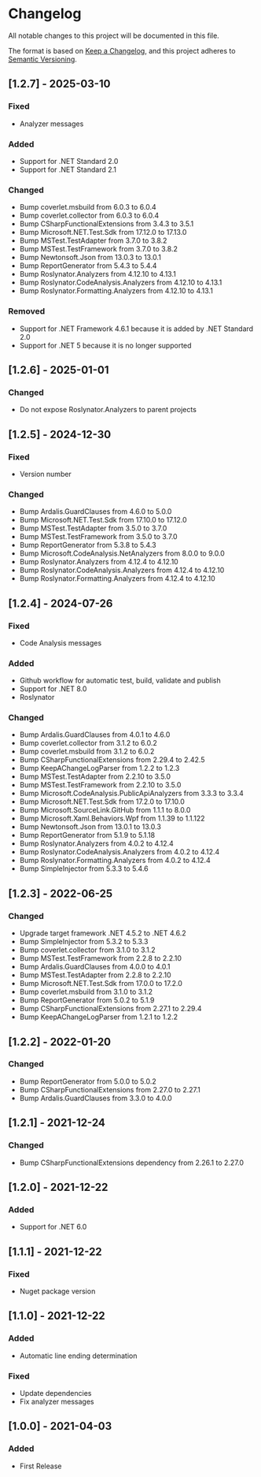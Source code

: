 # Changelog

All notable changes to this project will be documented in this file.

The format is based on [Keep a Changelog](https://keepachangelog.com/en/1.0.0/),
and this project adheres to [Semantic Versioning](https://semver.org/spec/v2.0.0.html).

## [1.2.7] - 2025-03-10

### Fixed
- Analyzer messages

### Added
- Support for .NET Standard 2.0
- Support for .NET Standard 2.1

### Changed
- Bump coverlet.msbuild from 6.0.3 to 6.0.4
- Bump coverlet.collector from 6.0.3 to 6.0.4
- Bump CSharpFunctionalExtensions from 3.4.3 to 3.5.1
- Bump Microsoft.NET.Test.Sdk from 17.12.0 to 17.13.0
- Bump MSTest.TestAdapter from 3.7.0 to 3.8.2
- Bump MSTest.TestFramework from 3.7.0 to 3.8.2
- Bump Newtonsoft.Json from 13.0.3 to 13.0.1
- Bump ReportGenerator from 5.4.3 to 5.4.4
- Bump Roslynator.Analyzers from 4.12.10 to 4.13.1
- Bump Roslynator.CodeAnalysis.Analyzers from 4.12.10 to 4.13.1
- Bump Roslynator.Formatting.Analyzers from 4.12.10 to 4.13.1

### Removed
- Support for .NET Framework 4.6.1 because it is added by .NET Standard 2.0
- Support for .NET 5 because it is no longer supported

## [1.2.6] - 2025-01-01

### Changed
- Do not expose Roslynator.Analyzers to parent projects

## [1.2.5] - 2024-12-30

### Fixed
- Version number

### Changed
- Bump Ardalis.GuardClauses from 4.6.0 to 5.0.0
- Bump Microsoft.NET.Test.Sdk from 17.10.0 to 17.12.0
- Bump MSTest.TestAdapter from 3.5.0 to 3.7.0
- Bump MSTest.TestFramework from 3.5.0 to 3.7.0
- Bump ReportGenerator from 5.3.8 to 5.4.3
- Bump Microsoft.CodeAnalysis.NetAnalyzers from 8.0.0 to 9.0.0
- Bump Roslynator.Analyzers from 4.12.4 to 4.12.10
- Bump Roslynator.CodeAnalysis.Analyzers from 4.12.4 to 4.12.10
- Bump Roslynator.Formatting.Analyzers from 4.12.4 to 4.12.10

## [1.2.4] - 2024-07-26

### Fixed
- Code Analysis messages

### Added
- Github workflow for automatic test, build, validate and publish 
- Support for .NET 8.0 
- Roslynator 

### Changed
- Bump Ardalis.GuardClauses from 4.0.1 to 4.6.0
- Bump coverlet.collector from 3.1.2 to 6.0.2
- Bump coverlet.msbuild from 3.1.2 to 6.0.2
- Bump CSharpFunctionalExtensions from 2.29.4 to 2.42.5
- Bump KeepAChangeLogParser from 1.2.2 to 1.2.3
- Bump MSTest.TestAdapter from 2.2.10 to 3.5.0
- Bump MSTest.TestFramework from 2.2.10 to 3.5.0
- Bump Microsoft.CodeAnalysis.PublicApiAnalyzers from 3.3.3 to 3.3.4
- Bump Microsoft.NET.Test.Sdk from 17.2.0 to 17.10.0
- Bump Microsoft.SourceLink.GitHub from 1.1.1 to 8.0.0
- Bump Microsoft.Xaml.Behaviors.Wpf from 1.1.39 to 1.1.122
- Bump Newtonsoft.Json from 13.0.1 to 13.0.3
- Bump ReportGenerator from 5.1.9 to 5.1.18
- Bump Roslynator.Analyzers from 4.0.2 to 4.12.4
- Bump Roslynator.CodeAnalysis.Analyzers from 4.0.2 to 4.12.4
- Bump Roslynator.Formatting.Analyzers from 4.0.2 to 4.12.4
- Bump SimpleInjector from 5.3.3 to 5.4.6

## [1.2.3] - 2022-06-25

### Changed
- Upgrade target framework .NET 4.5.2 to .NET 4.6.2
- Bump SimpleInjector from 5.3.2 to 5.3.3
- Bump coverlet.collector from 3.1.0 to 3.1.2
- Bump MSTest.TestFramework from 2.2.8 to 2.2.10
- Bump Ardalis.GuardClauses from 4.0.0 to 4.0.1
- Bump MSTest.TestAdapter from 2.2.8 to 2.2.10
- Bump Microsoft.NET.Test.Sdk from 17.0.0 to 17.2.0
- Bump coverlet.msbuild from 3.1.0 to 3.1.2
- Bump ReportGenerator from 5.0.2 to 5.1.9
- Bump CSharpFunctionalExtensions from 2.27.1 to 2.29.4
- Bump KeepAChangeLogParser from 1.2.1 to 1.2.2

## [1.2.2] - 2022-01-20

### Changed
- Bump ReportGenerator from 5.0.0 to 5.0.2 
- Bump CSharpFunctionalExtensions from 2.27.0 to 2.27.1 
- Bump Ardalis.GuardClauses from 3.3.0 to 4.0.0 

## [1.2.1] - 2021-12-24

### Changed
- Bump CSharpFunctionalExtensions dependency from 2.26.1 to 2.27.0

## [1.2.0] - 2021-12-22

### Added
- Support for .NET 6.0

## [1.1.1] - 2021-12-22

### Fixed
- Nuget package version

## [1.1.0] - 2021-12-22

### Added
- Automatic line ending determination

### Fixed
- Update dependencies
- Fix analyzer messages

## [1.0.0] - 2021-04-03

### Added
- First Release